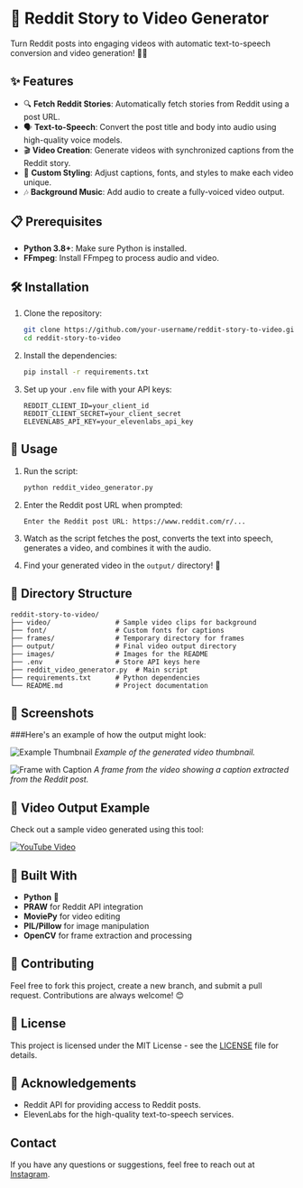 # 📖 Reddit Story to Video Generator

Turn Reddit posts into engaging videos with automatic text-to-speech conversion and video generation! 🎥🚀


## ✨ Features

- 🔍 **Fetch Reddit Stories**: Automatically fetch stories from Reddit using a post URL.
- 🗣 **Text-to-Speech**: Convert the post title and body into audio using high-quality voice models.
- 🎬 **Video Creation**: Generate videos with synchronized captions from the Reddit story.
- 🎨 **Custom Styling**: Adjust captions, fonts, and styles to make each video unique.
- 🎶 **Background Music**: Add audio to create a fully-voiced video output.

## 📋 Prerequisites

- **Python 3.8+**: Make sure Python is installed.
- **FFmpeg**: Install FFmpeg to process audio and video.

## 🛠 Installation

1. Clone the repository:

   ```bash
   git clone https://github.com/your-username/reddit-story-to-video.git
   cd reddit-story-to-video
   ```

2. Install the dependencies:

   ```bash
   pip install -r requirements.txt
   ```

3. Set up your `.env` file with your API keys:

   ```env
   REDDIT_CLIENT_ID=your_client_id
   REDDIT_CLIENT_SECRET=your_client_secret
   ELEVENLABS_API_KEY=your_elevenlabs_api_key
   ```

## 🚀 Usage

1. Run the script:

   ```bash
   python reddit_video_generator.py
   ```

2. Enter the Reddit post URL when prompted:

   ```
   Enter the Reddit post URL: https://www.reddit.com/r/...
   ```

3. Watch as the script fetches the post, converts the text into speech, generates a video, and combines it with the audio.

4. Find your generated video in the `output/` directory! 🎉

## 📂 Directory Structure

```
reddit-story-to-video/
├── video/                # Sample video clips for background
├── font/                 # Custom fonts for captions
├── frames/               # Temporary directory for frames
├── output/               # Final video output directory
├── images/               # Images for the README
├── .env                  # Store API keys here
├── reddit_video_generator.py  # Main script
├── requirements.txt      # Python dependencies
└── README.md             # Project documentation
```

## 📸 Screenshots

###Here's an example of how the output might look:

![Example Thumbnail](images/example_thumbnail.png)
*Example of the generated video thumbnail.*

![Frame with Caption](images/frame_with_caption.png)
*A frame from the video showing a caption extracted from the Reddit post.*

## 🎥 Video Output Example

Check out a sample video generated using this tool:

[![YouTube Video](https://img.youtube.com/vi/iwBzLQjRW6w/0.jpg)](https://youtube.com/shorts/iwBzLQjRW6w?si=rEG8pfOyfWALmf23)


## 🧰 Built With

- **Python** 🐍
- **PRAW** for Reddit API integration
- **MoviePy** for video editing
- **PIL/Pillow** for image manipulation
- **OpenCV** for frame extraction and processing

## 🌟 Contributing

Feel free to fork this project, create a new branch, and submit a pull request. Contributions are always welcome! 😊

## 📄 License

This project is licensed under the MIT License - see the [LICENSE](LICENSE) file for details.

## 🙏 Acknowledgements

- Reddit API for providing access to Reddit posts.
- ElevenLabs for the high-quality text-to-speech services.

## Contact

If you have any questions or suggestions, feel free to reach out at <a href="https://www.instagram.com/deepanshutomarg">Instagram</a>.
